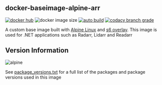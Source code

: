 ## docker-baseimage-alpine-arr

[![docker hub](https://img.shields.io/badge/docker_hub-link-blue?style=for-the-badge&logo=docker)](https://hub.docker.com/r/vcxpz/baseimage-alpine-arr) ![docker image size](https://img.shields.io/docker/image-size/vcxpz/baseimage-alpine-arr?style=for-the-badge&logo=docker) [![auto build](https://img.shields.io/badge/docker_builds-automated-blue?style=for-the-badge&logo=docker?color=d1aa67)](https://github.com/hydazz/docker-baseimage-alpine-arr/actions?query=workflow%3A"Auto+Builder+CI") [![codacy branch grade](https://img.shields.io/codacy/grade/cd644b7b0c2c496ea0e423028e7b957a/main?style=for-the-badge&logo=codacy)](https://app.codacy.com/gh/hydazz/docker-baseimage-alpine-arr)

A custom base image built with [Alpine Linux][appurl] and [s6 overlay][s6overlay]. This image is used for .NET applications such as Radarr, Lidarr and Readarr

## Version Information

![alpine](https://img.shields.io/badge/alpine-edge-0D597F?style=for-the-badge&logo=alpine-linux)

See [package_versions.txt](package_versions.txt) for a full list of the packages and package versions used in this image

[appurl]: https://alpinelinux.org
[s6overlay]: https://github.com/just-containers/s6-overlay
